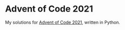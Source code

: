 # Advent of Code 2021

My solutions for [Advent of Code 2021](https://adventofcode.com/2021), written in Python.
